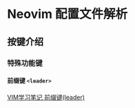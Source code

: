 # Neovim 配置文件解析

## 按键介绍

### 特殊功能键

#### 前缀键 `<leader>`

[VIM学习笔记 前缀键(leader)](https://zhuanlan.zhihu.com/p/63626180) 